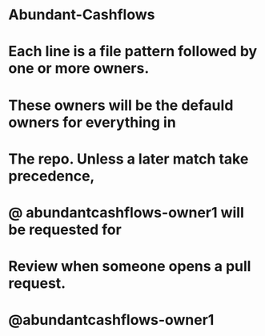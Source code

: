 # Abundant-Cashflows
# Each line is a file pattern followed by one or more owners.

# These owners will be the defauld owners for everything in
# The repo. Unless a later match take precedence,
# @ abundantcashflows-owner1 will be requested for
# Review when someone opens a pull request.
#        @abundantcashflows-owner1
